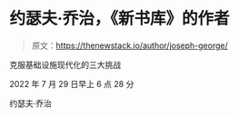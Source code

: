 # 约瑟夫·乔治，《新书库》的作者

> 原文：<https://thenewstack.io/author/joseph-george/>

克服基础设施现代化的三大挑战

2022 年 7 月 29 日早上 6 点 28 分

约瑟夫·乔治